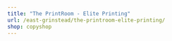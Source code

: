 ```yaml
---
title: "The PrintRoom - Elite Printing"
url: /east-grinstead/the-printroom-elite-printing/
shop: copyshop
---
```


